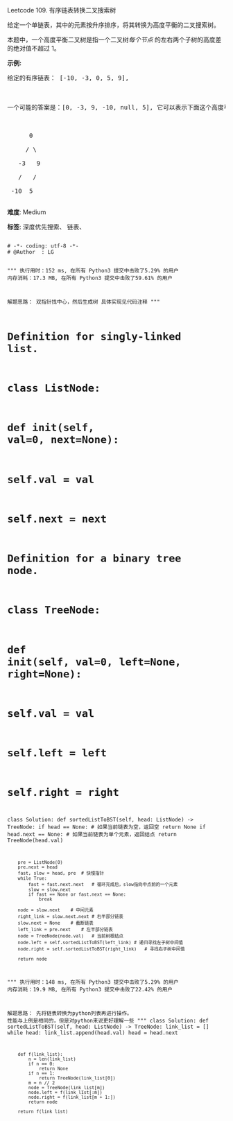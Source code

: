 Leetcode 109. 有序链表转换二叉搜索树
<p>给定一个单链表，其中的元素按升序排序，将其转换为高度平衡的二叉搜索树。</p>


<p>本题中，一个高度平衡二叉树是指一个二叉树<em>每个节点&nbsp;</em>的左右两个子树的高度差的绝对值不超过 1。</p>



<p><strong>示例:</strong></p>



<pre>给定的有序链表： [-10, -3, 0, 5, 9],



一个可能的答案是：[0, -3, 9, -10, null, 5], 它可以表示下面这个高度平衡二叉搜索树：



      0

     / \

   -3   9

   /   /

 -10  5

</pre>





 **难度**: Medium



 **标签**: 深度优先搜索、 链表、 





<div class="hcb_wrap">
<pre class="prism undefined-numbers lang-python" data-lang="Python"><code>
# -*- coding: utf-8 -*-
# @Author  : LG

"""
执行用时：152 ms, 在所有 Python3 提交中击败了5.29% 的用户
内存消耗：17.3 MB, 在所有 Python3 提交中击败了59.61% 的用户

解题思路：
    双指针找中心，然后生成树
    具体实现见代码注释
"""


# Definition for singly-linked list.
# class ListNode:
#     def __init__(self, val=0, next=None):
#         self.val = val
#         self.next = next
# Definition for a binary tree node.
# class TreeNode:
#     def __init__(self, val=0, left=None, right=None):
#         self.val = val
#         self.left = left
#         self.right = right
class Solution:
    def sortedListToBST(self, head: ListNode) -> TreeNode:
        if head == None:    # 如果当前链表为空，返回空
            return None
        if head.next == None:   # 如果当前链表为单个元素，返回结点
            return TreeNode(head.val)

        pre = ListNode(0)
        pre.next = head
        fast, slow = head, pre  # 快慢指针
        while True:
            fast = fast.next.next   # 循环完成后，slow指向中点前的一个元素
            slow = slow.next
            if fast == None or fast.next == None:
                break

        node = slow.next    # 中间元素
        right_link = slow.next.next # 右半部分链表
        slow.next = None    # 截断链表
        left_link = pre.next    # 左半部分链表
        node = TreeNode(node.val)   # 当前树根结点
        node.left = self.sortedListToBST(left_link) # 递归寻找左子树中间值
        node.right = self.sortedListToBST(right_link)   # 寻找右子树中间值

        return node

"""
执行用时：148 ms, 在所有 Python3 提交中击败了5.29% 的用户
内存消耗：19.9 MB, 在所有 Python3 提交中击败了22.42% 的用户

解题思路：
    先将链表转换为python列表再进行操作。
    性能与上例是相同的，但是对python来说更好理解一些
"""
class Solution:
    def sortedListToBST(self, head: ListNode) -> TreeNode:
        link_list = []
        while head:
            link_list.append(head.val)
            head = head.next

        def f(link_list):
            n = len(link_list)
            if n == 0:
                return None
            if n == 1:
                return TreeNode(link_list[0])
            m = n // 2
            node = TreeNode(link_list[m])
            node.left = f(link_list[:m])
            node.right = f(link_list[m + 1:])
            return node

        return f(link_list)
</code></pre></div>

